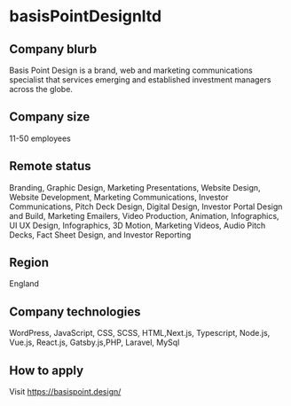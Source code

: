 # basisPointDesignltd

## Company blurb

Basis Point Design is a brand, web and marketing communications specialist that services emerging and established investment managers across the globe.

## Company size

11-50 employees

## Remote status

Branding, Graphic Design, Marketing Presentations, Website Design, Website Development, Marketing Communications, Investor Communications, Pitch Deck Design, Digital Design, Investor Portal Design and Build, Marketing Emailers, Video Production, Animation, Infographics, UI UX Design, Infographics, 3D Motion, Marketing Videos, Audio Pitch Decks, Fact Sheet Design, and Investor Reporting

## Region

England

## Company technologies

WordPress, JavaScript, CSS, SCSS, HTML,Next.js, Typescript, Node.js, Vue.js, React.js, Gatsby.js,PHP, Laravel, MySql

## How to apply

Visit https://basispoint.design/
